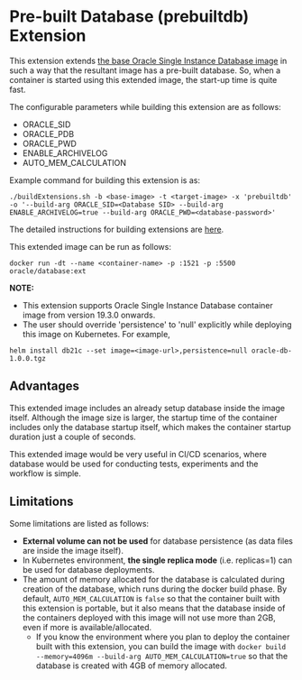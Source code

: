 # Pre-built Database (prebuiltdb) Extension

This extension extends [the base Oracle Single Instance Database image](../../README.md) in such a way that the resultant image has a pre-built database. So, when a container is started using this extended image, the start-up time is quite fast. 

The configurable parameters while building this extension are as follows:

- ORACLE_SID
- ORACLE_PDB
- ORACLE_PWD
- ENABLE_ARCHIVELOG
- AUTO_MEM_CALCULATION

Example command for building this extension is as:

```
./buildExtensions.sh -b <base-image> -t <target-image> -x 'prebuiltdb' -o '--build-arg ORACLE_SID=<Database SID> --build-arg ENABLE_ARCHIVELOG=true --build-arg ORACLE_PWD=<database-password>'
```

The detailed instructions for building extensions are [here](../README.md).

This extended image can be run as follows:

```
docker run -dt --name <container-name> -p :1521 -p :5500 oracle/database:ext 
```

**NOTE:**
- This extension supports Oracle Single Instance Database container image from version 19.3.0 onwards.
- The user should override 'persistence' to 'null' explicitly while deploying this image on Kubernetes. For example,

```
helm install db21c --set image=<image-url>,persistence=null oracle-db-1.0.0.tgz
```

## Advantages

This extended image includes an already setup database inside the image itself. Although the image size is larger, the startup time of the container includes only the database startup itself, which makes the container startup duration just a couple of seconds.

This extended image would be very useful in CI/CD scenarios, where database would be used for conducting tests, experiments and the workflow is simple.

## Limitations

Some limitations are listed as follows:
- **External volume can not be used** for database persistence (as data files are inside the image itself).
- In Kubernetes environment, **the single replica mode** (i.e. replicas=1) can be used for database deployments.
- The amount of memory allocated for the database is calculated during creation of the database, which runs during the docker build phase. By default, `AUTO_MEM_CALCULATION` is `false` so that the container built with this extension is portable, but it also means that the database inside of the containers deployed with this image will not use more than 2GB, even if more is available/allocated.
  - If you know the environment where you plan to deploy the container built with this extension, you can build the image with `docker build --memory=4096m --build-arg AUTO_MEM_CALCULATION=true` so that the database is created with 4GB of memory allocated.

